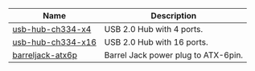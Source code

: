 | Name | Description |
| ---- | ----------- |
| [usb-hub-ch334-x4](https://github.com/jetera-creative/usb-hub-ch334-x4) | USB 2.0 Hub with 4 ports. |
| [usb-hub-ch334-x16](https://github.com/jetera-creative/usb-hub-ch334-x16) | USB 2.0 Hub with 16 ports. |
| [barreljack-atx6p](https://github.com/jetera-creative/barreljack-atx6p) | Barrel Jack power plug to ATX-6pin. |
